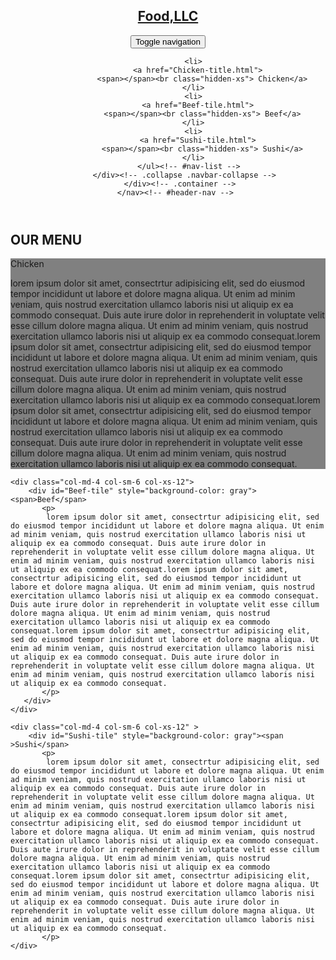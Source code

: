<!doctype html>
<html lang="en">
  <head>
    <meta charset="utf-8">
    <meta http-equiv="X-UA-Compatible" content="IE=edge">
    <meta name="viewport" content="width=device-width, initial-scale=1">
    <title>Food,LLC</title>
    <link rel="stylesheet" href="css/bootstrap.min.css">
    <link rel="stylesheet" href="css/styles.css">
    <link href='https://fonts.googleapis.com/css?family=Oxygen:400,300,700' rel='stylesheet' type='text/css'>
    <link href='https://fonts.googleapis.com/css?family=Lora' rel='stylesheet' type='text/css'>
  </head>
  <body>
  <header>
    <nav id="header-nav" class="navbar navbar-default">
      <div class="container">
        <div class="navbar-header">
          <a href="index.html" class="pull-left visible-md visible-lg">
          </a>
        <div class="navbar-brand">
            <a href="index.html"><h1>Food,LLC</h1></a>
        </div>
        <button type="button" class="navbar-toggle collapsed" data-toggle="collapse" data-target="#collapsable-nav" aria-expanded="false">
            <span class="sr-only">Toggle navigation</span>
            <span class="icon-bar"></span>
            <span class="icon-bar"></span>
            <span class="icon-bar"></span>
          </button>
        </div>
                <div id="collapsable-nav" class="collapse navbar-collapse">
           <ul id="nav-list" class="nav navbar-nav navbar-right">

            <li>
              <a href="Chicken-title.html">
                <span></span><br class="hidden-xs"> Chicken</a>
            </li>
            <li>
              <a href="Beef-tile.html">
                <span></span><br class="hidden-xs"> Beef</a>
            </li>
            <li>
              <a href="Sushi-tile.html">
                <span></span><br class="hidden-xs"> Sushi</a>
            </li>
          </ul><!-- #nav-list -->
        </div><!-- .collapse .navbar-collapse -->
      </div><!-- .container -->
    </nav><!-- #header-nav -->
  </header>



   <div id="main-content" class="container">
   	<h2 class="text-center">OUR MENU</h2>
   </div>


 <div id="home-tiles" class="row">
 	<div class="col-md-4 col-sm-6 col-xs-12">
 		<div id="Chicken-tile" style="background-color: gray"><span>Chicken</span>
 			<p>
 				lorem ipsum dolor sit amet, consectrtur adipisicing elit, sed do eiusmod tempor incididunt ut labore et dolore magna aliqua. Ut enim ad minim veniam, quis nostrud exercitation ullamco laboris nisi ut aliquip ex ea commodo consequat. Duis aute irure dolor in reprehenderit in voluptate velit esse cillum dolore magna aliqua. Ut enim ad minim veniam, quis nostrud exercitation ullamco laboris nisi ut aliquip ex ea commodo consequat.lorem ipsum dolor sit amet, consectrtur adipisicing elit, sed do eiusmod tempor incididunt ut labore et dolore magna aliqua. Ut enim ad minim veniam, quis nostrud exercitation ullamco laboris nisi ut aliquip ex ea commodo consequat. Duis aute irure dolor in reprehenderit in voluptate velit esse cillum dolore magna aliqua. Ut enim ad minim veniam, quis nostrud exercitation ullamco laboris nisi ut aliquip ex ea commodo consequat.lorem ipsum dolor sit amet, consectrtur adipisicing elit, sed do eiusmod tempor incididunt ut labore et dolore magna aliqua. Ut enim ad minim veniam, quis nostrud exercitation ullamco laboris nisi ut aliquip ex ea commodo consequat. Duis aute irure dolor in reprehenderit in voluptate velit esse cillum dolore magna aliqua. Ut enim ad minim veniam, quis nostrud exercitation ullamco laboris nisi ut aliquip ex ea commodo consequat.
 			</p>
 		</div>
 	</div>

 	<div class="col-md-4 col-sm-6 col-xs-12">
 		<div id="Beef-tile" style="background-color: gray"> <span>Beef</span>
           <p>
           	lorem ipsum dolor sit amet, consectrtur adipisicing elit, sed do eiusmod tempor incididunt ut labore et dolore magna aliqua. Ut enim ad minim veniam, quis nostrud exercitation ullamco laboris nisi ut aliquip ex ea commodo consequat. Duis aute irure dolor in reprehenderit in voluptate velit esse cillum dolore magna aliqua. Ut enim ad minim veniam, quis nostrud exercitation ullamco laboris nisi ut aliquip ex ea commodo consequat.lorem ipsum dolor sit amet, consectrtur adipisicing elit, sed do eiusmod tempor incididunt ut labore et dolore magna aliqua. Ut enim ad minim veniam, quis nostrud exercitation ullamco laboris nisi ut aliquip ex ea commodo consequat. Duis aute irure dolor in reprehenderit in voluptate velit esse cillum dolore magna aliqua. Ut enim ad minim veniam, quis nostrud exercitation ullamco laboris nisi ut aliquip ex ea commodo consequat.lorem ipsum dolor sit amet, consectrtur adipisicing elit, sed do eiusmod tempor incididunt ut labore et dolore magna aliqua. Ut enim ad minim veniam, quis nostrud exercitation ullamco laboris nisi ut aliquip ex ea commodo consequat. Duis aute irure dolor in reprehenderit in voluptate velit esse cillum dolore magna aliqua. Ut enim ad minim veniam, quis nostrud exercitation ullamco laboris nisi ut aliquip ex ea commodo consequat.
           </p>
       </div>
 	</div>

  	<div class="col-md-4 col-sm-6 col-xs-12" >
 		<div id="Sushi-tile" style="background-color: gray"><span >Sushi</span>
           <p>
           	lorem ipsum dolor sit amet, consectrtur adipisicing elit, sed do eiusmod tempor incididunt ut labore et dolore magna aliqua. Ut enim ad minim veniam, quis nostrud exercitation ullamco laboris nisi ut aliquip ex ea commodo consequat. Duis aute irure dolor in reprehenderit in voluptate velit esse cillum dolore magna aliqua. Ut enim ad minim veniam, quis nostrud exercitation ullamco laboris nisi ut aliquip ex ea commodo consequat.lorem ipsum dolor sit amet, consectrtur adipisicing elit, sed do eiusmod tempor incididunt ut labore et dolore magna aliqua. Ut enim ad minim veniam, quis nostrud exercitation ullamco laboris nisi ut aliquip ex ea commodo consequat. Duis aute irure dolor in reprehenderit in voluptate velit esse cillum dolore magna aliqua. Ut enim ad minim veniam, quis nostrud exercitation ullamco laboris nisi ut aliquip ex ea commodo consequat.lorem ipsum dolor sit amet, consectrtur adipisicing elit, sed do eiusmod tempor incididunt ut labore et dolore magna aliqua. Ut enim ad minim veniam, quis nostrud exercitation ullamco laboris nisi ut aliquip ex ea commodo consequat. Duis aute irure dolor in reprehenderit in voluptate velit esse cillum dolore magna aliqua. Ut enim ad minim veniam, quis nostrud exercitation ullamco laboris nisi ut aliquip ex ea commodo consequat.
           </p>
 	</div>
 </div>
</div>

   <!-- jQuery (Bootstrap JS plugins depend on it) -->
  <script src="js/jquery-2.1.4.min.js"></script>
  <script src="js/bootstrap.min.js"></script>
  <script src="js/script.js"></script>
</body>
